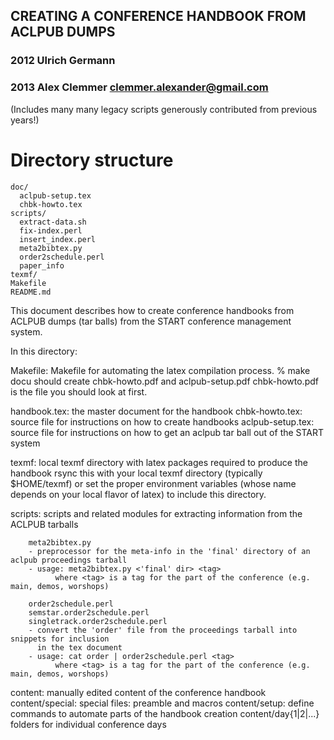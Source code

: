## CREATING A CONFERENCE HANDBOOK FROM ACLPUB DUMPS

### 2012 Ulrich Germann
### 2013 Alex Clemmer <clemmer.alexander@gmail.com>
(Includes many many legacy scripts generously contributed from previous years!)



# Directory structure

    doc/
      aclpub-setup.tex
      chbk-howto.tex
    scripts/
      extract-data.sh
      fix-index.perl
      insert_index.perl
      meta2bibtex.py
      order2schedule.perl
      paper_info
    texmf/
    Makefile
    README.md

This document describes how to create conference handbooks from ACLPUB dumps (tar balls)
from the START conference management system.

In this directory:

   Makefile: Makefile for automating the latex compilation process.
             % make docu
	     should create chbk-howto.pdf and aclpub-setup.pdf
	     chbk-howto.pdf is the file you should look at first.

   handbook.tex: the master document for the handbook
   chbk-howto.tex: source file for instructions on how to create handbooks
   aclpub-setup.tex: source file for instructions on how to get an aclpub tar
                     ball out of the START system

   texmf:   local texmf directory with latex packages required to produce the handbook
            rsync this with your local texmf directory (typically $HOME/texmf) or set
	    the proper environment variables (whose name depends on your local flavor of latex)
	    to include this directory.

   scripts: scripts and related modules for extracting information from the ACLPUB tarballs

   	    meta2bibtex.py
	    - preprocessor for the meta-info in the 'final' directory of an aclpub proceedings tarball
	    - usage: meta2bibtex.py <'final' dir> <tag>
              where <tag> is a tag for the part of the conference (e.g. main, demos, worshops)

	    order2schedule.perl
	    semstar.order2schedule.perl
	    singletrack.order2schedule.perl
	    - convert the 'order' file from the proceedings tarball into snippets for inclusion
	      in the tex document
	    - usage: cat order | order2schedule.perl <tag>
              where <tag> is a tag for the part of the conference (e.g. main, demos, worshops)

   content: manually edited content of the conference handbook
      content/special: special files: preamble and macros
      content/setup:   define commands to automate parts of the handbook creation
      content/day{1|2|...} folders for individual conference days
